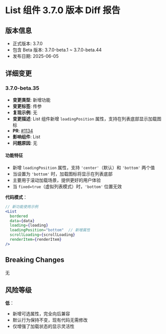 # List 组件 3.7.0 版本 Diff 报告

## 版本信息
- 正式版本: 3.7.0
- 包含 Beta 版本: 3.7.0-beta.1 ~ 3.7.0-beta.44
- 发布日期: 2025-06-05

## 详细变更

### 3.7.0-beta.35
- **变更类型**: 新增功能
- **变更标签**: 传参
- **复现示例**: 无
- **变更描述**: List 组件新增 `loadingPosition` 属性，支持在列表底部显示加载图标
- **PR**: [#1134](https://github.com/sheinsight/shineout-next/pull/1134)
- **影响组件**: List
- **问题原因**: 无

#### 功能特征
- 新增 `loadingPosition` 属性，支持 `'center'`（默认）和 `'bottom'` 两个值
- 当设置为 `'bottom'` 时，加载图标将显示在列表底部
- 主要用于滚动加载场景，提供更好的用户体验
- 当 `fixed=true`（虚拟列表模式）时，`'bottom'` 位置无效

**代码模式**：
```jsx
// 新功能使用示例
<List
  bordered
  data={data}
  loading={loading}
  loadingPosition="bottom"  // 新增属性
  scrollLoading={scrollLoading}
  renderItem={renderItem}
/>
```

## Breaking Changes

无

## 风险等级

**低**：
- 新增可选属性，完全向后兼容
- 默认行为保持不变，现有代码无需修改
- 仅增强了加载状态的显示灵活性